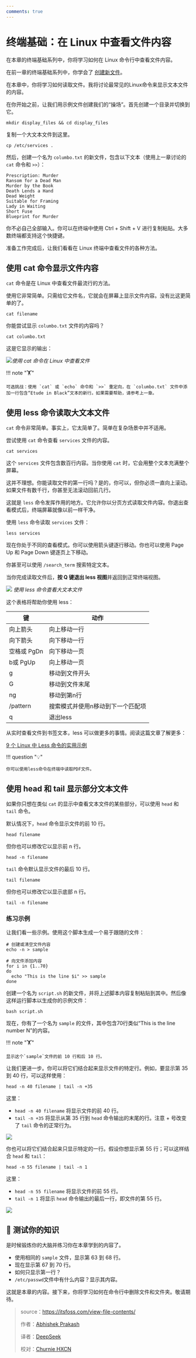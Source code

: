 ```yaml
---
comments: true
---
```


# 终端基础：在 Linux 中查看文件内容

在本章的终端基础系列中，你将学习如何在 Linux 命令行中查看文件内容。

在前一章的终端基础系列中，你学会了 [创建新文件](https://itsfoss.com/create-files/)。

在本章中，你将学习如何读取文件。我将讨论最常见的Linux命令来显示文本文件的内容。

在你开始之前，让我们用示例文件创建我们的“操场”。首先创建一个目录并切换到它。

```
mkdir display_files && cd display_files
```

复制一个大文本文件到这里。

```
cp /etc/services .
```

然后，创建一个名为 `columbo.txt` 的新文件，包含以下文本（使用上一章讨论的 `cat` 命令和 `>>`）：

```
Prescription: Murder
Ransom for a Dead Man
Murder by the Book
Death Lends a Hand
Dead Weight
Suitable for Framing
Lady in Waiting
Short Fuse
Blueprint for Murder
```

你不必自己全部输入。你可以在终端中使用 Ctrl + Shift + V 进行复制粘贴。大多数终端都支持这个快捷键。

准备工作完成后，让我们看看在 Linux 终端中查看文件的各种方法。

## 使用 cat 命令显示文件内容

`cat` 命令是在 Linux 中查看文件最流行的方法。

使用它非常简单。只需给它文件名，它就会在屏幕上显示文件内容。没有比这更简单的了。

```
cat filename
```

你能尝试显示 `columbo.txt` 文件的内容吗？

```
cat columbo.txt
```

这是它显示的输出：

![](https://cdn.jsdelivr.net/gh/SDNURoboticsAILab/ImageBed@master/img/resources/linux/chapter5-use-cat-command-to-view-files-linux.png)*使用 cat 命令在 Linux 中查看文件*

!!! note "🏋️"

    可选挑战：使用 `cat` 或 `echo` 命令和 `>>` 重定向，在 `columbo.txt` 文件中添加一行包含“Etude in Black”文本的新行。如果需要帮助，请参考上一章。

## 使用 less 命令读取大文本文件

`cat` 命令非常简单。事实上，它太简单了。简单在复杂场景中并不适用。

尝试使用 `cat` 命令查看 `services` 文件的内容。

```
cat services
```

这个 `services` 文件包含数百行内容。当你使用 `cat` 时，它会用整个文本充满整个屏幕。

这并不理想。你能读取文件的第一行吗？是的，你可以，但你必须一直向上滚动。如果文件有数千行，你甚至无法滚动回前几行。

这就是 `less` 命令发挥作用的地方。它允许你以分页方式读取文件内容。你退出查看模式后，终端屏幕就像以前一样干净。

使用 `less` 命令读取 `services` 文件：

```
less services
```

现在你处于不同的查看模式。你可以使用箭头键逐行移动。你也可以使用 Page Up 和 Page Down 键逐页上下移动。

你甚至可以使用 `/search_term` 搜索特定文本。

当你完成读取文件后，**按 Q 键退出 less 视图**并返回到正常终端视图。

![](https://cdn.jsdelivr.net/gh/SDNURoboticsAILab/ImageBed@master/img/resources/linux/chapter5-less-examples.svg)
*使用 less 命令查看大文本文件*

这个表格将帮助你使用 less：

| **键**      | **动作**                          |
| ----------- | --------------------------------- |
| 向上箭头    | 向上移动一行                      |
| 向下箭头    | 向下移动一行                      |
| 空格或 PgDn | 向下移动一页                      |
| b或 PgUp    | 向上移动一页                      |
| g           | 移动到文件开头                    |
| G           | 移动到文件末尾                    |
| ng          | 移动到第n行                       |
| /pattern    | 搜索模式并使用n移动到下一个匹配项 |
| q           | 退出less                          |

从实时查看文件到书签文本，less 可以做更多的事情。阅读这篇文章了解更多：

[9 个 Linux 中 Less 命令的实用示例](https://cn.linux-console.net/?p=20185)

!!! question "💡"

    你可以使用less命令在终端中读取PDF文件。

## 使用 head 和 tail 显示部分文本文件

如果你只想在类似 `cat` 的显示中查看文本文件的某些部分，可以使用 `head` 和 `tail` 命令。

默认情况下，`head` 命令显示文件的前 10 行。

```
head filename
```

但你也可以修改它以显示前 n 行。

```
head -n filename
```

`tail` 命令默认显示文件的最后 10 行。

```
tail filename
```

但你也可以修改它以显示底部 n 行。

```
tail -n filename
```

### 练习示例

让我们看一些示例。使用这个脚本生成一个易于跟随的文件：

```
# 创建或清空文件内容
echo -n > sample

# 向文件添加内容
for i in {1..70}
do
  echo "This is the line $i" >> sample
done
```

创建一个名为 `script.sh` 的新文件，并将上述脚本内容复制粘贴到其中。然后像这样运行脚本以生成你的示例文件：

```
bash script.sh
```

现在，你有了一个名为 `sample` 的文件，其中包含70行类似“This is the line number N”的内容。

!!! note "🏋️"

    显示这个`sample`文件的前 10 行和后 10 行。

让我们更进一步。你可以将它们结合起来显示文件的特定行。例如，要显示第 35 到 40 行，可以这样使用：

```
head -n 40 filename | tail -n +35
```

这里：

- `head -n 40 filename` 将显示文件的前 40 行。
- `tail -n +35` 将显示从第 35 行到 `head` 命令输出的末尾的行。注意 + 号改变了 `tail` 命令的正常行为。

![](https://cdn.jsdelivr.net/gh/SDNURoboticsAILab/ImageBed@master/img/resources/linux/chapter5-show-specific-lines-linux.png)

你也可以将它们结合起来只显示特定的一行。假设你想显示第 55 行；可以这样结合 `head` 和 `tail`：

```
head -n 55 filename | tail -n 1
```

这里：

- `head -n 55 filename` 将显示文件的前 55 行。
- `tail -n 1` 将显示 `head` 命令输出的最后一行，即文件的第 55 行。

![](https://cdn.jsdelivr.net/gh/SDNURoboticsAILab/ImageBed@master/img/resources/linux/chapter5-show-particular-line-linux.png)

## 📝 测试你的知识

是时候锻炼你的大脑并练习你在本章学到的内容了。

- 使用相同的 `sample` 文件，显示第 63 到 68 行。
- 现在显示第 67 到 70 行。
- 如何只显示第一行？
- `/etc/passwd`文件中有什么内容？显示其内容。

这就是本章的内容。接下来，你将学习如何在命令行中删除文件和文件夹。敬请期待。

>source：https://itsfoss.com/view-file-contents/
>
>作者：[Abhishek Prakash](https://itsfoss.com/author/abhishek/)
>
>译者：[DeepSeek](https://chat.deepseek.com)
>
>校对：[Churnie HXCN](https://github.com/excniesNIED)
